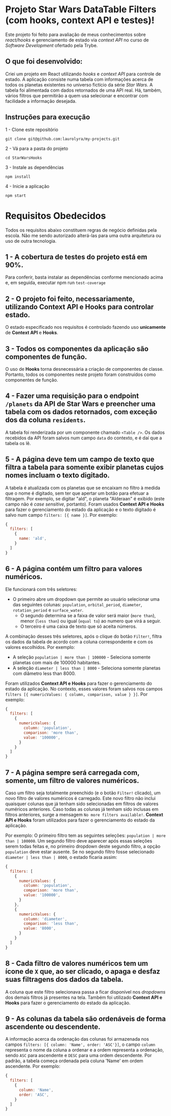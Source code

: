 # Projeto Star Wars DataTable Filters (com hooks, context API e testes)!

Este projeto foi feito para avaliação de meus conhecimentos sobre _react/hooks_ e gerenciamento de estado via _context API_ no curso de _Software Development_ ofertado pela Trybe.

## O que foi desenvolvido:

Criei um projeto em React utilizando _hooks_ e _context API_ para controle de estado. A aplicação consiste numa tabela com informações acerca de todos os planetas existentes no universo fictício da série _Star Wars_. A tabela foi alimentada com dados retornados de uma API real. Há, também, vários filtros que permitirão a quem usa selecionar e encontrar com facilidade a informação desejada.

## Instruções para execução

1 - Clone este repositório

`git clone git@github.com:laurolyra/my-projects.git`

2 - Vá para a pasta do projeto

`cd StarWarsHooks`

3 - Instale as dependências

`npm install`

4 - Inicie a aplicação

`npm start`

# Requisitos Obedecidos

Todos os requisitos abaixo constituem regras de negócio definidas pela escola. Não me sendo autorizado alterá-las para uma outra arquitetura ou uso de outra tecnologia.

## 1 - A cobertura de testes do projeto está em 90%.

Para conferir, basta instalar as dependências conforme mencionado acima e, em seguida, executar npm run `test-coverage`

## 2 - O projeto foi feito, necessariamente, utilizando Context API e Hooks para controlar estado.

O estado especificado nos requisitos é controlado fazendo uso **unicamente** de **Context API** e **Hooks**.

## 3 - Todos os componentes da aplicação são componentes de função.

O uso de **Hooks** torna desnecessária a criação de componentes de classe. Portanto, todos os componentes neste projeto foram construídos como componentes de função.

## 4 - Fazer uma requisição para o endpoint `/planets` da API de Star Wars e preencher uma tabela com os dados retornados, com exceção dos da coluna `residents`.

A tabela foi renderizada por um componente chamado `<Table />`. Os dados recebidos da API foram salvos num campo `data` do contexto, e é daí que a tabela os lê.

## 5 - A página deve tem um campo de texto que filtra a tabela para somente exibir planetas cujos nomes incluam o texto digitado.

A tabela é atualizada com os planetas que se encaixam no filtro à medida que o nome é digitado, sem ter que apertar um botão para efetuar a filtragem. Por exemplo, se digitar "ald", o planeta "Alderaan" é exibido (este campo não é _case sensitive_, portanto). Foram usados **Context API e Hooks** para fazer o gerenciamento do estado da aplicação e o texto digitado é salvo num campo `filters: [{ name }]`. Por exemplo:

```javascript
{
  filters: [
    {
      name: 'ald',
    }
  ]
}
```

## 6 - A página contém um filtro para valores numéricos.

Ele funcionará com três seletores:

- O primeiro abre um dropdown que permite ao usuário selecionar uma das seguintes colunas: `population`, `orbital_period`, `diameter`, `rotation_period` e `surface_water`.
  - O segundo determina se a faixa de valor será maior (`more than`), menor (`less than`) ou igual (`equal to`) ao numero que virá a seguir.
  - O terceiro é uma caixa de texto que só aceita números.

A combinação desses três seletores, após o clique do botão `Filter!`, filtra os dados da tabela de acordo com a coluna correspondente e com os valores escolhidos. Por exemplo:
  - A seleção `population | more than | 100000` - Seleciona somente planetas com mais de 100000 habitantes.
  - A seleção `diameter | less than | 8000` - Seleciona somente planetas com diâmetro less than 8000.

Foram utilizados **Context API e Hooks** para fazer o gerenciamento do estado da aplicação. No contexto, esses valores foram salvos nos campos `filters [{ numericValues: { column, comparison, value } }]`. Por exemplo:

```javascript
{
  filters: [
    {
      numericValues: {
        column: 'population',
        comparison: 'more than',
        value: '100000',
      }
    }
  ]
}
```

## 7 - A página sempre será carregada com, somente, um filtro de valores numéricos.

Caso um filtro seja totalmente preenchido (e o botão `Filter!` clicado), um novo filtro de valores numéricos é carregado. Este novo filtro não inclui quaisquer colunas que já tenham sido selecionadas em filtros de valores numéricos anteriores. Caso todas as colunas já tenham sido inclusas em filtros anteriores, surge a mensagem `No more filters available!`. **Context API e Hooks** foram utilizados para fazer o gerenciamento do estado da aplicação.

Por exemplo: O primeiro filtro tem as seguintes seleções: `population | more than | 100000`. Um segundo filtro deve aparecer após essas seleções serem todas feitas e, no primeiro dropdown deste segundo filtro, a opção `population` deve estar ausente. Se no segundo filtro fosse selecionado `diameter | less than | 8000`, o estado ficaria assim:

```javascript
{
  filters: [
    {
      numericValues: {
        column: 'population',
        comparison: 'more than',
        value: '100000',
      }
    },
    {
      numericValues: {
        column: 'diameter',
        comparison: 'less than',
        value: '8000',
      }
    }
  ]
}
```

## 8 - Cada filtro de valores numéricos tem um ícone de `X` que, ao ser clicado, o apaga e desfaz suas filtragens dos dados da tabela.

A coluna que este filtro selecionava passa a ficar disponível nos _dropdowns_ dos demais filtros já presentes na tela. Também foi utilizado **Context API e Hooks** para fazer o gerenciamento do estado da aplicação.

## 9 - As colunas da tabela são ordenáveis de forma ascendente ou descendente.

A informação acerca da ordenação das colunas foi armazenada nos campos `filters: [{ column: 'Name', order: 'ASC'}]`, o campo `column` representa o nome da coluna a ordenar e a ordem representa a ordenação, sendo `ASC` para ascendente e `DESC` para uma ordem descendente. Por padrão, a tabela começa ordenada pela coluna 'Name' em ordem ascendente. Por exemplo:

```javascript
{
  filters: [
    {
      column: 'Name',
      order: 'ASC',
    }
  ]
}
```
